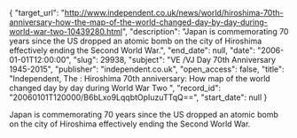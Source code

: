 {
  "target_url": "http://www.independent.co.uk/news/world/hiroshima-70th-anniversary-how-the-map-of-the-world-changed-day-by-day-during-world-war-two-10439280.html", 
  "description": "Japan is commemorating 70 years since the US dropped an atomic bomb on the city of Hiroshima effectively ending the Second World War.", 
  "end_date": null, 
  "date": "2006-01-01T12:00:00", 
  "slug": 29938, 
  "subject": "VE /VJ Day 70th Anniversary 1945-2015", 
  "publisher": "independent.co.uk", 
  "open_access": false, 
  "title": "Independent, The : Hiroshima 70th anniversary: How map of the world changed day by day during World War Two ", 
  "record_id": "20060101T120000/B6bLxo9LqqbtOpIuzuTTqQ==", 
  "start_date": null
}

Japan is commemorating 70 years since the US dropped an atomic bomb on the city of Hiroshima effectively ending the Second World War.